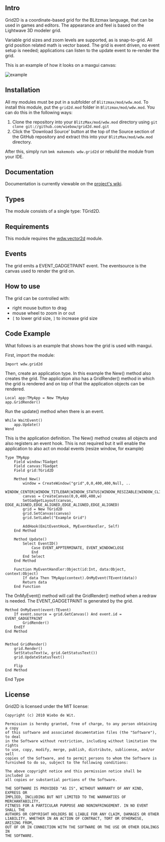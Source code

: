 Intro
-------------------------------------------------------------------------------

Grid2D is a coordinate-based grid for the BLitzmax language, that can be used in games and editors. The appearance and feel is based on the Lightwave 3D modeler grid.

Variable grid sizes and zoom levels are supported, as is snap-to-grid. All grid position related math is vector based. The grid is event driven, no event setup is needed; applications can listen to the update event to re-render the grid.

This is an example of how it looks on a maxgui canvas:

![example](https://dl.dropboxusercontent.com/u/12644619/pics/dev/grid2d_example.png)


Installation
-------------------------------------------------------------------------------

All my modules must be put in a subfolder of `Blitzmax/mod/wdw.mod`.
To install this module, put the `grid2d.mod` folder in `Blitzmax/mod/wdw.mod`. You can do this in the following ways:

1. Clone the repository into your `BlitzMax/mod/wdw.mod` directory using `git clone git://github.com/wiebow/grid2d.mod.git`
2. Click the 'Download Source' button at the top of the Source section of the GitHub repository and extract this into your `BlitzMax/mod/wdw.mod` directory.

After this, simply run `bmk makemods wdw.grid2d` or rebuild the module from your IDE.

Documentation
-------------------------------------------------------------------------------

Documentation is currently viewable on the [project's wiki](http://wiki.github.com/wiebow/grid2d.mod/).

Types
-------------------------------------------------------------------------------

The module consists of a single type: TGrid2D.

Requirements
-------------------------------------------------------------------------------

This module requires the [wdw.vector2d](https://github.com/wiebow/vector2d.mod) module.

Events
-------------------------------------------------------------------------------

The grid emits a EVENT_GADGETPAINT event. The eventsource is the canvas used to render the grid on.

How to use
-------------------------------------------------------------------------------

The grid can be controlled with:

 * right mouse button to drag
 * mouse wheel to zoom in or out
 * `[` to lower grid size, `]` to increase grid size

Code Example
-------------------------------------------------------------------------------

What follows is an example that shows how the grid is used with maxgui.

First, import the module:

    Import wdw.grid2d

Then, create an application type. In this example the New() method also creates the grid. The application also has a GridRender() method in which the grid is rendered and on top of that the application objects can be rendered.

    Local app:TMyApp = New TMyApp
    app.GridRender()

Run the update() method when there is an event.

    While WaitEvent()
        app.Update()
    Wend

This is the application definition. The New() method creates all objects and also registers an event hook. This is not required but it will enable the application to also act on modal events (resize window, for example)

    Type TMyApp
        Field window:TGadget
        Field canvas:TGadget
        Field grid:TGrid2D
		
        Method New()	
            window = CreateWindow("grid",0,0,400,400,Null, ..
			    	WINDOW_CENTER|WINDOW_TITLEBAR|WINDOW_STATUS|WINDOW_RESIZABLE|WINDOW_CLIENTCOORDS)
    		canvas = CreateCanvas(0,0,400,400,w)
	    	SetGadgetLayout(canvas, EDGE_ALIGNED,EDGE_ALIGNED,EDGE_ALIGNED,EDGE_ALIGNED)
		    grid = New TGrid2D
    		grid.SetCanvas(canvas)
		    grid.SetLabel("Example Grid")
		
    		AddHook(EmitEventHook, MyEventHandler, Self)
    	End Method
	
	    Method Update()
    		Select EventID()
			    Case EVENT_APPTERMINATE, EVENT_WINDOWCLOSE
			    End
    		End Select
    	End Method

    	Function MyEventHandler:Object(id:Int, data:Object, context:Object)
		    If data Then TMyApp(context).OnMyEvent(TEvent(data))
	    	Return data
	    End Function

The OnMyEvent() method will call the GridRender() method when a redraw is needed. The EVENT_GADGETPAINT is generated by the grid.

	Method OnMyEvent(event:TEvent)
		If event.source = grid.GetCanvas() And event.id = EVENT_GADGETPAINT
			GridRender()
		EndIf
	End Method
	
	
	Method GridRender()
		grid.Render()
		SetStatusText(w, grid.GetStatusText())	
		grid.UpdateStatusText()
	
		Flip
	End Method
End Type


License
-------------------------------------------------------------------------------

Grid2D is licensed under the MIT license:

    Copyright (c) 2010 Wiebo de Wit.

    Permission is hereby granted, free of charge, to any person obtaining a copy
    of this software and associated documentation files (the "Software"), to deal
    in the Software without restriction, including without limitation the rights
    to use, copy, modify, merge, publish, distribute, sublicense, and/or sell
    copies of the Software, and to permit persons to whom the Software is
    furnished to do so, subject to the following conditions:

    The above copyright notice and this permission notice shall be included in
    all copies or substantial portions of the Software.

    THE SOFTWARE IS PROVIDED "AS IS", WITHOUT WARRANTY OF ANY KIND, EXPRESS OR
    IMPLIED, INCLUDING BUT NOT LIMITED TO THE WARRANTIES OF MERCHANTABILITY,
    FITNESS FOR A PARTICULAR PURPOSE AND NONINFRINGEMENT. IN NO EVENT SHALL THE
    AUTHORS OR COPYRIGHT HOLDERS BE LIABLE FOR ANY CLAIM, DAMAGES OR OTHER
    LIABILITY, WHETHER IN AN ACTION OF CONTRACT, TORT OR OTHERWISE, ARISING FROM,
    OUT OF OR IN CONNECTION WITH THE SOFTWARE OR THE USE OR OTHER DEALINGS IN
    THE SOFTWARE.
